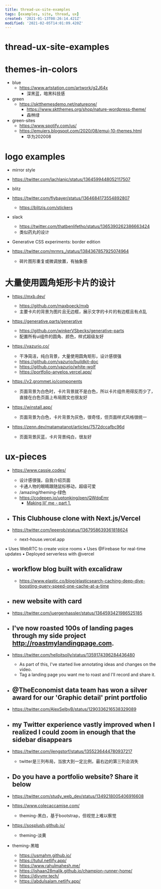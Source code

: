 ```yaml
---
title: thread-ux-site-examples
tags: [examples, site, thread, ux]
created: '2021-01-13T08:26:14.421Z'
modified: '2021-02-05T14:01:09.420Z'
---
```


# thread-ux-site-examples

# themes-in-colors

- blue
  - https://www.artstation.com/artwork/g2J64x
    - 深黑蓝，暗黑科技感
- green
  - https://sktthemesdemo.net/natureone/
    - https://www.sktthemes.org/shop/nature-wordpress-theme/
    - 森林绿
- green-sites
  - https://www.spotify.com/us/
  - https://emuiers.blogspot.com/2020/08/emui-10-themes.html
    - 华为202008

# logo examples

- mirror style
- https://twitter.com/lachlanjc/status/1364599448052117507

- blitz
- https://twitter.com/flybayer/status/1364684173554892807
  - https://blitzjs.com/stickers

- slack
  - https://twitter.com/thatbenlifetho/status/1365390262386663424
  - 类似药丸的设计

- Generative CSS experiments: border edition
- https://twitter.com/mrmrs_/status/1384367857925074964
  - 碎片图形重复或微调放置，有抽象感

# 大量使用圆角矩形卡片的设计

- https://mxb.dev/
  - https://github.com/maxboeck/mxb
  - 主要卡片的背景为图片且无边框，展示文字的卡片的有边框且有点乱

- https://generative.parts/generative
  - https://github.com/winkerVSbecks/generative-parts
  - 配置所有ui组件的圆角、颜色，样式超级友好

- https://vazurio.co/
  - 干净简洁，纯白背景，大量使用圆角矩形，设计感很强
  - https://github.com/vazurio/buildkit-doc
  - https://github.com/vazurio/white-wolf
  - https://portfolio-anyelos.vercel.app/

- https://v2.grommet.io/components
  - 页面背景为白色时，卡片背景就不是白色，所以卡片组件用得反而少了，直接在白色页面上布局图文也很友好

- https://winstall.app/
  - 页面背景为白色，卡片背景为灰色，很奇怪，但页面样式风格很统一

- https://zenn.dev/matamatanot/articles/7572dccafbc96d
  - 页面背景灰蓝，卡片背景纯白，很友好

# ux-pieces

- https://www.cassie.codes/
  - 设计感很强，自我介绍页面
  - 卡通人物的眼睛跟随鼠标移动，超级可爱
  - /amazing/theming-绿色
  - https://codepen.io/uptonking/pen/QWdqEmr
    - [Making lil' me - part 1.](https://www.cassie.codes/posts/making-a-lil-me-part-1/)

- ## This Clubhouse clone with Next.js/Vercel
- https://twitter.com/leeerob/status/1367958639361818624
  - next-house.vercel.app

• Uses WebRTC to create voice rooms
• Uses @Firebase for real-time updates
• Deployed serverless with @vercel

- ## workflow blog built with excalidraw
  - https://www.elastic.co/blog/elasticsearch-caching-deep-dive-boosting-query-speed-one-cache-at-a-time

- ## new website with card
- https://twitter.com/juergenhassler/status/1364593421986525185

- ## I've now roasted 100s of landing pages through my side project http://roastmylandingpage.com.
- https://twitter.com/helloitsolly/status/1359174396284436480
  - As part of this, I've started live annotating ideas and changes on the video.
  - Tag a landing page you want me to roast and I'll record and share it.

- ## @TheEconomist data team has won a silver award  for our 'Graphic detail' print portfolio
- https://twitter.com/AlexSelbyB/status/1290336216538329089

- ## my Twitter experience vastly improved when I realized I could zoom in enough that the sidebar disappears
- https://twitter.com/jlengstorf/status/1355236444780937217
  - twitter是三列布局，当放大到一定比例，最右边的第三列会消失

- ## Do you have a portfolio website? Share it below
- https://twitter.com/study_web_dev/status/1349218005406916608
- https://www.colecaccamise.com/
  - theming-黑白，基于bootstrap，但视觉上难以察觉
- https://sosplush.github.io/
  - theming-淡黄
- theming-黑暗
  - https://usmahm.github.io/
  - https://tutul.netlify.app/
  - https://www.rahulmahesh.me/
  - https://ishaan28malik.github.io/champion-runner-home/
  - https://divymr.tech/
  - https://abdulsalam.netlify.app/
